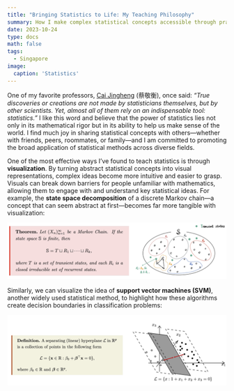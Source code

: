 ```yaml
---
title: "Bringing Statistics to Life: My Teaching Philosophy"
summary: How I make complex statistical concepts accessible through practical applications and visualizations.
date: 2023-10-24
type: docs
math: false
tags:
  - Singapore
image:
  caption: 'Statistics'
---
```



One of my favorite professors, [Cai Jingheng](https://math.sysu.edu.cn/scrcss/teacher/127) (蔡敬衡), once said: *“True discoveries or creations are not made by statisticians themselves, but by other scientists. Yet, almost all of them rely on an indispensable tool: statistics.”* I like this word and believe that the power of statistics lies not only in its mathematical rigor but in its ability to help us make sense of the world. I find much joy in sharing statistical concepts with others—whether with friends, peers, roommates, or family—and I am committed to promoting the broad application of statistical methods across diverse fields.

One of the most effective ways I’ve found to teach statistics is through **visualization**. By turning abstract statistical concepts into visual representations, complex ideas become more intuitive and easier to grasp. Visuals can break down barriers for people unfamiliar with mathematics, allowing them to engage with and understand key statistical ideas. For example, the **state space decomposition** of a discrete Markov chain—a concept that can seem abstract at first—becomes far more tangible with visualization:
<p align="center">
  <img src="images/tch-phi-1.jpg" alt="Teaching-MC" width="width: 99%;">
</p>

Similarly, we can visualize the idea of **support vector machines (SVM)**, another widely used statistical method, to highlight how these algorithms create decision boundaries in classification problems:
<p align="center">
  <img src="images/tch-phi-2.jpg" alt="TeachingSVM" width="width: 99%;">
</p>